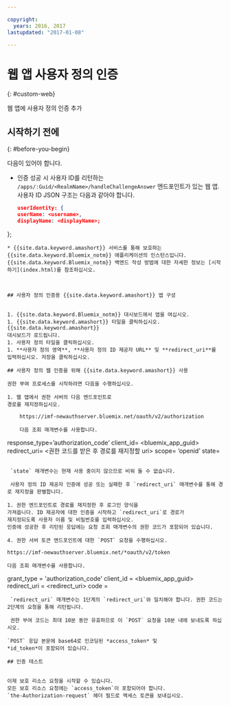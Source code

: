```yaml
---

copyright:
  years: 2016, 2017
lastupdated: "2017-01-08"

---
```


# 웹 앱 사용자 정의 인증
{: #custom-web}

웹 앱에 사용자 정의 인증 추가

## 시작하기 전에
{: #before-you-begin}

다음이 있어야 합니다.
* 인증 성공 시 사용자 ID를 리턴하는 `/apps/:Guid/<RealmName>/handleChallengeAnswer`
엔드포인트가 있는 웹 앱. 사용자 ID JSON 구조는 다음과 같아야 합니다.

   ```json
  userIdentity: {
  userName: <username>,
  displayName: <displayName>;
 };
```
* {{site.data.keyword.amashort}} 서비스를 통해 보호하는 {{site.data.keyword.Bluemix_notm}} 애플리케이션의 인스턴스입니다. {{site.data.keyword.Bluemix_notm}} 백엔드 작성 방법에 대한 자세한 정보는 [시작하기](index.html)를 참조하십시오.  



## 사용자 정의 인증용 {{site.data.keyword.amashort}} 앱 구성


1. {{site.data.keyword.Bluemix_notm}} 대시보드에서 앱을 여십시오. 
1. {{site.data.keyword.amashort}} 타일을 클릭하십시오. {{site.data.keyword.amashort}}
대시보드가 로드됩니다. 
1. 사용자 정의 타일을 클릭하십시오. 
1. **사용자 정의 영역**, **사용자 정의 ID 제공자 URL** 및 **redirect_uri**를 입력하십시오. 저장을 클릭하십시오.

## 사용자 정의 웹 인증을 위해 {{site.data.keyword.amashort}} 사용

권한 부여 프로세스를 시작하려면 다음을 수행하십시오. 

1. 웹 앱에서 권한 서버의 다음 엔드포인트로
경로를 재지정하십시오.

    https://imf-newauthserver.bluemix.net/oauth/v2/authorization

    다음 조회 매개변수를 사용합니다. 
   ```
   response_type=’authorization_code’
   client_id= <bluemix\_app\_guid>
   redirect_uri= <권한 코드를 받은 후 경로를 재지정할 uri>
   scope= ‘openid’
   state= <state>
   ```

    `state` 매개변수는 현재 사용 중이지 않으므로 비워 둘 수 없습니다.

    사용자 정의 ID 제공자 인증에 성공 또는 실패한 후 `redirect_uri` 매개변수를 통해 경로 재지정을 판별합니다. 

1. 권한 엔드포인트로 경로를 재지정한 후 로그인 양식을
가져옵니다. ID 제공자에 대한 인증을 시작하고 `redirect_uri`로 경로가
재지정되도록 사용자 이름 및 비밀번호를 입력하십시오.
인증에 성공한 후 리턴된 응답에는 요청 조회 매개변수의 권한 코드가 포함되어 있습니다. 

4. 권한 서버 토큰 엔드포인트에 대한 `POST` 요청을 수행하십시오.

 https://imf-newauthserver.bluemix.net/*oauth/v2/token

 다음 조회 매개변수를 사용합니다. 
 ```
 grant_type = 'authorization_code'
 client_id = <bluemix_app_guid>
 redirect_uri = <redirect_uri>
 code = <authorization code>
 ```
  `redirect_uri` 매개변수는 1단계의 `redirect_uri`와 일치해야 합니다. 권한 코드는 2단계의 요청을 통해 리턴됩니다.

  권한 부여 코드는 최대 10분 동안 유효하므로 이 `POST` 요청을 10분 내에 보내도록 하십시오.

`POST` 응답 본문에 base64로 인코딩된 *access_token* 및
*id_token*이 포함되어 있습니다. 

## 인증 테스트


이제 보호 리소스 요청을 시작할 수 있습니다.
모든 보호 리소스 요청에는 `access_token`이 포함되어야 합니다.
`the-Authorization-request` 헤더 필드로 액세스 토큰을 보내십시오. 
